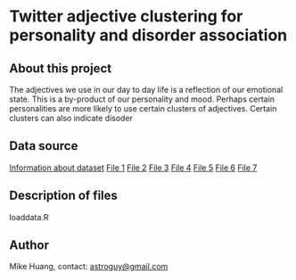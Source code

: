 # Twitter adjective clustering for personality and disorder association

## About this project
The adjectives we use in our day to day life is a reflection of our emotional state. This is a by-product of our personality and mood. Perhaps certain personalities are more likely to use certain clusters of adjectives. Certain clusters can also indicate disoder

## Data source
[Information about dataset](https://snap.stanford.edu/data/twitter7.html)
[File 1](http://snap.stanford.edu/data/bigdata/twitter7/tweets2009-06.txt.gz)
[File 2](http://snap.stanford.edu/data/bigdata/twitter7/tweets2009-07.txt.gz)
[File 3](http://snap.stanford.edu/data/bigdata/twitter7/tweets2009-08.txt.gz)
[File 4](http://snap.stanford.edu/data/bigdata/twitter7/tweets2009-09.txt.gz)
[File 5](http://snap.stanford.edu/data/bigdata/twitter7/tweets2009-10.txt.gz)
[File 6](http://snap.stanford.edu/data/bigdata/twitter7/tweets2009-11.txt.gz)
[File 7](http://snap.stanford.edu/data/bigdata/twitter7/tweets2009-12.txt.gz)
## Description of files
loaddata.R

## Author

Mike Huang, contact: astroguy@gmail.com